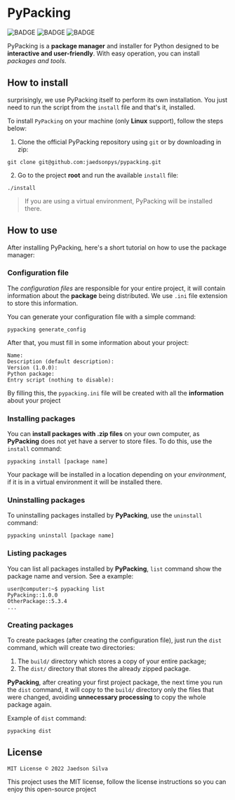 # PyPacking

![BADGE](https://img.shields.io/badge/version-1.0.0-green)
![BADGE](https://img.shields.io/badge/license-MIT-red)
![BADGE](https://img.shields.io/badge/OS-Linux-yellow)

PyPacking is a **package manager** and installer for Python designed to be **interactive and user-friendly**. With easy operation, you can install *packages and tools*.

## How to install

surprisingly, we use PyPacking itself to perform its own installation. You just need to run the script from the `install` file and that's it, installed.

To install `PyPacking` on your machine (only **Linux** support), follow the steps below:

1. Clone the official PyPacking repository using `git` or by downloading in zip:

```
git clone git@github.com:jaedsonpys/pypacking.git
```

2. Go to the project **root** and run the available `install` file:

```
./install
```

> If you are using a virtual environment, PyPacking will be installed there.

## How to use

After installing PyPacking, here's a short tutorial on how to use the package manager:

### Configuration file

The *configuration files* are responsible for your entire project, it will contain information about the **package** being distributed. We use `.ini` file extension to store this information.

You can generate your configuration file with a simple command:

```
pypacking generate_config
```

After that, you must fill in some information about your project:

```
Name: 
Description (default description): 
Version (1.0.0): 
Python package: 
Entry script (nothing to disable): 
```

By filling this, the `pypacking.ini` file will be created with all the **information** about your project

### Installing packages

You can **install packages with .zip files** on your own computer, as **PyPacking** does not yet have a server to store files. To do this, use the `install` command:

```
pypacking install [package name]
```

Your package will be installed in a location depending on your *environment*, if it is in a virtual environment it will be installed there.

### Uninstalling packages

To uninstalling packages installed by **PyPacking**, use the `uninstall` command:

```
pypacking uninstall [package name]
```

### Listing packages

You can list all packages installed by **PyPacking**, `list` command show the package name and version. See a example:

```
user@computer:~$ pypacking list
PyPacking::1.0.0
OtherPackage::5.3.4
...
```

### Creating packages

To create packages (after creating the configuration file), just run the `dist` command, which will create two directories:

1. The `build/` directory which stores a copy of your entire package;
2. The `dist/` directory that stores the already zipped package.

**PyPacking**, after creating your first project package, the next time you run the `dist` command, it will copy to the `build/` directory only the files that were changed, avoiding **unnecessary processing** to copy the whole package again.

Example of `dist` command:

```
pypacking dist
```

## License

```
MIT License © 2022 Jaedson Silva
```

This project uses the MIT license, follow the license instructions so you can enjoy this open-source project
